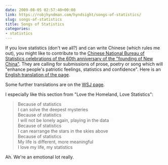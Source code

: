 ```yaml
---
date: 2009-08-05 02:57:40+00:00
link: https://robjhyndman.com/hyndsight/songs-of-statistics/
slug: songs-of-statistics
title: Songs of Statistics
categories:
- statistics
---
```


If you love statistics (don't we all?) and can write Chinese (which rules me out), you might like to contribute to the [Chinese National Bureau of Statistics celebrations of the 60th anniversary of the "founding of New China"](https://web.archive.org/web/20131001043955/http://www.stats.gov.cn/stwy/wmyqzg/). They are calling for submissions of prose, poetry or song which will "enhance people's patriotic feelings, statistics and confidence". Here is an [English translation of the page](http://translate.google.com/translate?hl=en&sl=zh-CN&tl=en&u=https%3A%2F%2Fweb.archive.org%2Fweb%2F20131001043955%2Fhttp%3A%2F%2Fwww.stats.gov.cn%2Fstwy%2Fwmyqzg%2F&sandbox=1).

Some further translations are on the [WSJ page](https://www.wsj.com/articles/BL-CJB-3253).

I especially like this section from "Love the Homeland, Love Statistics":

>Because of statistics<br>
I can solve the deepest mysteries<br>
Because of statistics<br>
I will not be lonely again, playing in the data<br>
Because of statistics<br>
I can rearrange the stars in the skies above<br>
Because of statistics<br>
My life is different, more meaningful<br>
I love my life, my statistics

Ah. We're an emotional lot really.
